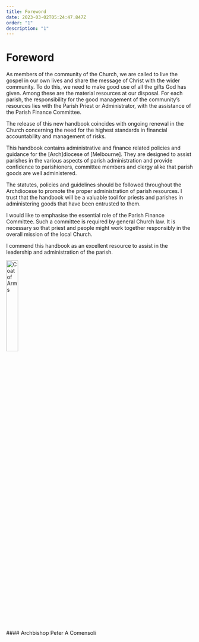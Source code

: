 ```yaml
---
title: Foreword
date: 2023-03-02T05:24:47.847Z
order: "1"
description: "1"
---
```

# Foreword

As members of the community of the Church, we are called to live the gospel in our own lives and share the message of Christ with the wider community. To do this, we need to make good use of all the gifts God has given. Among these are the material resources at our disposal. For each parish, the responsibility for the good management of the community’s resources lies with the Parish Priest or Administrator, with the assistance of the Parish Finance Committee.

The release of this new handbook coincides with ongoing renewal in the Church concerning the need for the highest standards in financial accountability and management of risks.

This handbook contains administrative and finance related policies and guidance for the \[Arch]diocese of \[Melbourne].  They are designed to assist parishes in the various aspects of parish administration and provide confidence to parishioners, committee members and clergy alike that parish goods are well administered.

The statutes, policies and guidelines should be followed throughout the Archdiocese to promote the proper administration of parish resources. I trust that the handbook will be a valuable tool for priests and parishes in administering goods that have been entrusted to them.

I would like to emphasise the essential role of the Parish Finance Committee. Such a committee is required by general Church law. It is necessary so that priest and people might work together responsibly in the overall mission of the local Church.

I commend this handbook as an excellent resource to assist in the leadership and administration of the parish.

<img src="/media/coat-of-arms.jpg" alt="Coat of Arms" width="25%">
<br><br>
#### Archbishop Peter A Comensoli